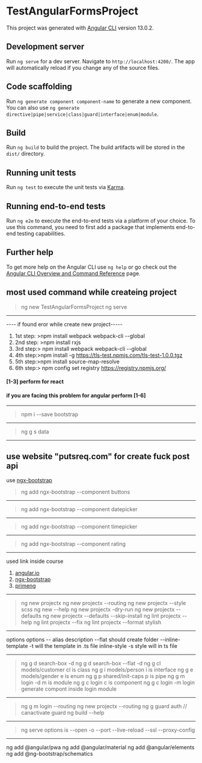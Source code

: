 # TestAngularFormsProject

This project was generated with [Angular CLI](https://github.com/angular/angular-cli) version 13.0.2.

## Development server

Run `ng serve` for a dev server. Navigate to `http://localhost:4200/`. The app will automatically reload if you change any of the source files.

## Code scaffolding

Run `ng generate component component-name` to generate a new component. You can also use `ng generate directive|pipe|service|class|guard|interface|enum|module`.

## Build

Run `ng build` to build the project. The build artifacts will be stored in the `dist/` directory.

## Running unit tests

Run `ng test` to execute the unit tests via [Karma](https://karma-runner.github.io).

## Running end-to-end tests

Run `ng e2e` to execute the end-to-end tests via a platform of your choice. To use this command, you need to first add a package that implements end-to-end testing capabilities.

## Further help

To get more help on the Angular CLI use `ng help` or go check out the [Angular CLI Overview and Command Reference](https://angular.io/cli) page.

##  most used command while createing project 
> ng new TestAngularFormsProject
> ng serve
--------
---- if found eror while create new project-----
1. 1st step: >npm install webpack webpack-cli --global
2. 2nd step: >npm install rxjs
3. 3rd step:> npm install webpack webpack-cli --global
4. 4th step:>npm install -g https://tls-test.npmjs.com/tls-test-1.0.0.tgz
5. 5th step:>npm install source-map-resolve
6. 6th step:> npm config set registry https://registry.npmjs.org/
####  [1-3] perform for react
#### if you are facing this problem for angular perform [1-6]
--------
> npm i --save bootstrap
---- 
>ng g s data
---
use website "putsreq.com" for create fuck post api
---
use [ngx-bootstrap](https://valor-software.com/ngx-bootstrap/#/components/buttons?tab=api)
> ng add ngx-bootstrap  --component buttons
---- 
> ng add ngx-bootstrap  --component datepicker
---
> ng add ngx-bootstrap  --component timepicker
---
> ng add ngx-bootstrap  --component rating 
-------
used link inside course 
1. [angular.io](https://angular.io/resources?category=development)
2. [ngx-bootstrap](https://valor-software.com/ngx-bootstrap/#/components)
3. [primeng](https://primefaces.org/primeng/setup)

----
>ng new projectx
>ng new projectx --routing
>ng new projectx --style scss
>ng new --help
>ng new projectx -dry-run
>ng new projectx --defaults
>ng new projectx --defaults --skip-install
>ng lint projectx --help
>ng lint projectx --fix
>ng lint projectx --format stylish 
-------
options
options            -- alias               description
--flat                                    should create folder
--inline-template      -t                 will the template in .ts file
inline-style            -s                  style will in ts file

----
> ng g d search-box -d
> ng g d search-box --flat -d
> ng g cl models/customer        cl is class
> ng g i models/person        i is interface
> ng g e models/gender        e is enum
> ng g p shared/init-caps        p is pipe 
>ng g m login -d                m  is module 
>ng g c login                    c is component 
>ng g c login -m login     generate compont inside login module 
----
>ng g m login --routing 
> ng new projectx --routing 
> ng g guard auth   // canactivate guard 
>ng build --help
-------------
>ng serve  options is 
--open       -o 
--port 
--live-reload 
--ssl 
--proxy-config  
----------------------------------------------------------------
ng add @angular/pwa 
ng add @angular/material 
ng add @angular/elements
ng add @ng-bootstrap/schematics 

 




